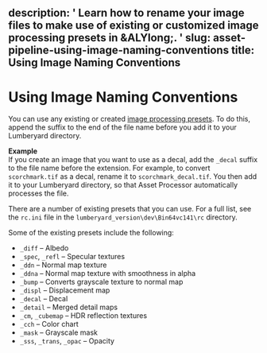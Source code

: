 description: ' Learn how to rename your image files to make use of existing or customized
  image processing presets in &ALYlong;. '
slug: asset-pipeline-using-image-naming-conventions
title: Using Image Naming Conventions
---
# Using Image Naming Conventions<a name="asset-pipeline-using-image-naming-conventions"></a>

You can use any existing or created [image processing presets](asset-pipeline-creating-image-processing-presets.md)\. To do this, append the suffix to the end of the file name before you add it to your Lumberyard directory\.

**Example**  
If you create an image that you want to use as a decal, add the `_decal` suffix to the file name before the extension\. For example, to convert `scorchmark.tif` as a decal, rename it to `scorchmark_decal.tif`\. You then add it to your Lumberyard directory, so that Asset Processor automatically processes the file\.

There are a number of existing presets that you can use\. For a full list, see the `rc.ini` file in the `lumberyard_version\dev\Bin64vc141\rc` directory\.

Some of the existing presets include the following:
+ `_diff` – Albedo
+ `_spec`, `_refl` – Specular textures
+ `_ddn` – Normal map texture
+ `_ddna` – Normal map texture with smoothness in alpha
+ `_bump` – Converts grayscale texture to normal map
+ `_displ` – Displacement map
+ `_decal` – Decal
+ `_detail` – Merged detail maps
+ `_cm`, `_cubemap` – HDR reflection textures
+ `_cch` – Color chart
+ `_mask` – Grayscale mask
+ `_sss`, `_trans`, `_opac` – Opacity
